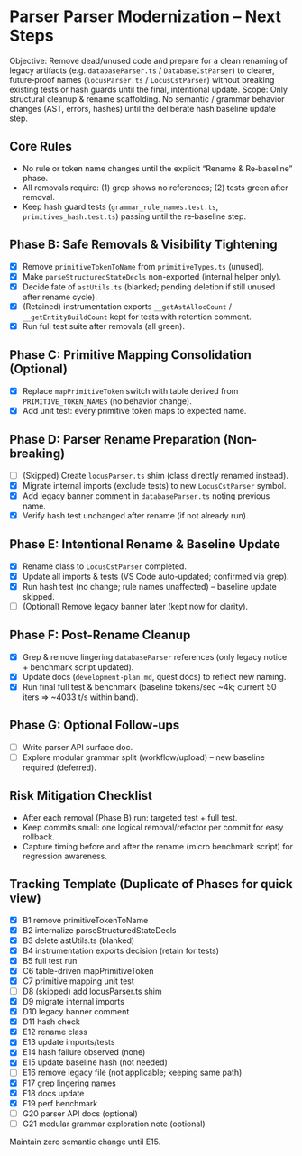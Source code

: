 # Parser Parser Modernization – Next Steps

Objective: Remove dead/unused code and prepare for a clean renaming of legacy artifacts (e.g. `databaseParser.ts` / `DatabaseCstParser`) to clearer, future‑proof names (`locusParser.ts` / `LocusCstParser`) without breaking existing tests or hash guards until the final, intentional update.
Scope: Only structural cleanup & rename scaffolding. No semantic / grammar behavior changes (AST, errors, hashes) until the deliberate hash baseline update step.

## Core Rules
- No rule or token name changes until the explicit “Rename & Re‑baseline” phase.
- All removals require: (1) grep shows no references; (2) tests green after removal.
- Keep hash guard tests (`grammar_rule_names.test.ts`, `primitives_hash.test.ts`) passing until the re‑baseline step.

## Phase B: Safe Removals & Visibility Tightening
- [x] Remove `primitiveTokenToName` from `primitiveTypes.ts` (unused).
- [x] Make `parseStructuredStateDecls` non-exported (internal helper only).
- [x] Decide fate of `astUtils.ts` (blanked; pending deletion if still unused after rename cycle).
- [x] (Retained) instrumentation exports `__getAstAllocCount` / `__getEntityBuildCount` kept for tests with retention comment.
- [x] Run full test suite after removals (all green).

## Phase C: Primitive Mapping Consolidation (Optional)
- [x] Replace `mapPrimitiveToken` switch with table derived from `PRIMITIVE_TOKEN_NAMES` (no behavior change).
- [x] Add unit test: every primitive token maps to expected name.

## Phase D: Parser Rename Preparation (Non-breaking)
- [ ] (Skipped) Create `locusParser.ts` shim (class directly renamed instead).
- [x] Migrate internal imports (exclude tests) to new `LocusCstParser` symbol.
- [x] Add legacy banner comment in `databaseParser.ts` noting previous name.
- [x] Verify hash test unchanged after rename (if not already run).

## Phase E: Intentional Rename & Baseline Update
- [x] Rename class to `LocusCstParser` completed.
- [x] Update all imports & tests (VS Code auto-updated; confirmed via grep).
- [x] Run hash test (no change; rule names unaffected) – baseline update skipped.
- [ ] (Optional) Remove legacy banner later (kept now for clarity).

## Phase F: Post-Rename Cleanup
- [x] Grep & remove lingering `databaseParser` references (only legacy notice + benchmark script updated).
- [x] Update docs (`development-plan.md`, quest docs) to reflect new naming.
- [x] Run final full test & benchmark (baseline tokens/sec ~4k; current 50 iters => ~4033 t/s within band).

## Phase G: Optional Follow-ups
- [ ] Write parser API surface doc.
- [ ] Explore modular grammar split (workflow/upload) – new baseline required (deferred).

## Risk Mitigation Checklist
- After each removal (Phase B) run: targeted test + full test.
- Keep commits small: one logical removal/refactor per commit for easy rollback.
- Capture timing before and after the rename (micro benchmark script) for regression awareness.

## Tracking Template (Duplicate of Phases for quick view)
- [x] B1 remove primitiveTokenToName
- [x] B2 internalize parseStructuredStateDecls
- [x] B3 delete astUtils.ts (blanked)
- [x] B4 instrumentation exports decision (retain for tests)
- [x] B5 full test run
- [x] C6 table-driven mapPrimitiveToken
- [x] C7 primitive mapping unit test
- [ ] D8 (skipped) add locusParser.ts shim
- [x] D9 migrate internal imports
- [x] D10 legacy banner comment
- [x] D11 hash check
- [x] E12 rename class
- [x] E13 update imports/tests
- [x] E14 hash failure observed (none)
- [x] E15 update baseline hash (not needed)
- [ ] E16 remove legacy file (not applicable; keeping same path)
- [x] F17 grep lingering names
- [x] F18 docs update
- [x] F19 perf benchmark
- [ ] G20 parser API docs (optional)
- [ ] G21 modular grammar exploration note (optional)

Maintain zero semantic change until E15.

